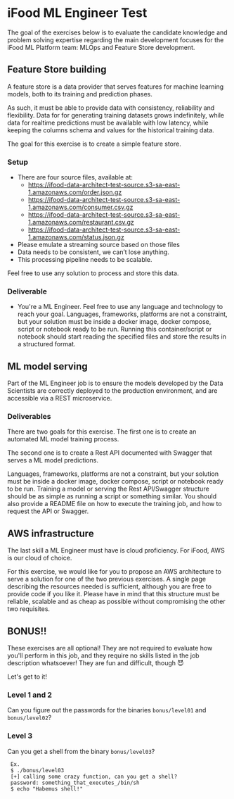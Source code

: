 # iFood ML Engineer Test

The goal of the exercises below is to evaluate the candidate knowledge and problem solving expertise regarding the main development focuses for the iFood ML Platform team: MLOps and Feature Store development.


## Feature Store building

A feature store is a data provider that serves features for machine learning models, both to its training and prediction phases.

As such, it must be able to provide data with consistency, reliability and flexibility. Data for for generating training datasets grows indefinitely, while data for realtime predictions must be available with low latency, while keeping the columns schema and values for the historical training data.

The goal for this exercise is to create a simple feature store.

### Setup

* There are four source files, available at:
  - https://ifood-data-architect-test-source.s3-sa-east-1.amazonaws.com/order.json.gz
  - https://ifood-data-architect-test-source.s3-sa-east-1.amazonaws.com/consumer.csv.gz
  - https://ifood-data-architect-test-source.s3-sa-east-1.amazonaws.com/restaurant.csv.gz
  - https://ifood-data-architect-test-source.s3-sa-east-1.amazonaws.com/status.json.gz
* Please emulate a streaming source based on those files
* Data needs to be consistent, we can’t lose anything.
* This processing pipeline needs to be scalable.

Feel free to use any solution to process and store this data.

### Deliverable

* You're a ML Engineer. Feel free to use any language and technology to reach your goal. Languages, frameworks, platforms are not a constraint, but your solution must be inside a docker image, docker compose, script or notebook ready to be run. Running this container/script or notebook should start reading the specified files and store the results in a structured format.

## ML model serving

Part of the ML Engineer job is to ensure the models developed by the Data Scientists are correctly deployed to the production environment, and are accessible via a REST microservice.

### Deliverables

There are two goals for this exercise. The first one is to create an automated ML model training process.

The second one is to create a Rest API documented with Swagger that serves a ML model predictions.

Languages, frameworks, platforms are not a constraint, but your solution must be inside a docker image, docker compose, script or notebook ready to be run. Training a model or serving the Rest API/Swagger structure should be as simple as running a script or something similar. You should also provide a README file on how to execute the training job, and how to request the API or Swagger.

## AWS infrastructure

The last skill a ML Engineer must have is cloud proficiency. For iFood, AWS is our cloud of choice.

For this exercise, we would like for you to propose an AWS architecture to serve a solution for one of the two previous exercises. A single page describing the resources needed is sufficient, although you are free to provide code if you like it. Please have in mind that this structure must be reliable, scalable and as cheap as possible without compromising the other two requisites.

## BONUS!!

These exercises are all optional! They are not required to evaluate how you'll perform in this job, and they require no skills listed in the job description whatsoever! They are fun and difficult, though 😈

Let's get to it!

### Level 1 and 2

Can you figure out the passwords for the binaries `bonus/level01` and `bonus/level02`?

### Level 3

Can you get a shell from the binary `bonus/level03`?

```
 Ex.
 $ ./bonus/level03
 [+] calling some crazy function, can you get a shell?
 password: something_that_executes_/bin/sh
 $ echo "Habemus shell!"
```
